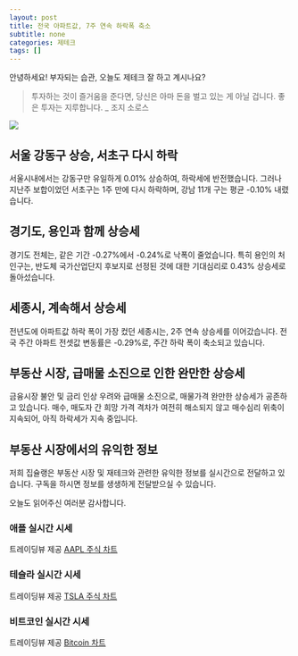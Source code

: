 ```yaml
---
layout: post
title: 전국 아파트값, 7주 연속 하락폭 축소
subtitle: none
categories: 제테크
tags: []
---
```


안녕하세요! 부자되는 습관, 오늘도 제테크 잘 하고 계시나요?

> 투자하는 것이 즐거움을 준다면, 당신은 아마 돈을 벌고 있는 게 아닐 겁니다. 좋은 투자는 지루합니다. _ 조지 소로스





![](https://source.unsplash.com/800x450/?luxury)

##  서울 강동구 상승, 서초구 다시 하락
서울시내에서는 강동구만 유일하게 0.01% 상승하여, 하락세에 반전했습니다. 그러나 지난주 보합이었던 서초구는 1주 만에 다시 하락하며, 강남 11개 구는 평균 -0.10% 내렸습니다.

## 경기도, 용인과 함께 상승세
경기도 전체는, 같은 기간 -0.27%에서 -0.24%로 낙폭이 줄었습니다. 특히 용인의 처인구는, 반도체 국가산업단지 후보지로 선정된 것에 대한 기대심리로 0.43% 상승세로 돌아섰습니다.

## 세종시, 계속해서 상승세
전년도에 아파트값 하락 폭이 가장 컸던 세종시는, 2주 연속 상승세를 이어갔습니다. 전국 주간 아파트 전셋값 변동률은 -0.29%로, 주간 하락 폭이 축소되고 있습니다.

## 부동산 시장, 급매물 소진으로 인한 완만한 상승세
금융시장 불안 및 금리 인상 우려와 급매물 소진으로, 매물가격 완만한 상승세가 공존하고 있습니다. 매수, 매도자 간 희망 가격 격차가 여전히 해소되지 않고 매수심리 위축이 지속되어, 아직 하락세가 지속 중입니다.

## 부동산 시장에서의 유익한 정보
저희 집슐랭은 부동산 시장 및 재테크와 관련한 유익한 정보를 실시간으로 전달하고 있습니다. 구독을 하시면 정보를 생생하게 전달받으실 수 있습니다.

오늘도 읽어주신 여러분 감사합니다.

### 애플 실시간 시세


<!-- TradingView Widget BEGIN -->
<div class="tradingview-widget-container">
  <div id="tradingview_6a264"></div>
  <div class="tradingview-widget-copyright">트레이딩뷰 제공 <a href="https://kr.tradingview.com/symbols/NASDAQ-AAPL/" rel="noopener" target="_blank"><span class="blue-text">AAPL 주식 차트</span></a></div>
  <script type="text/javascript" src="https://s3.tradingview.com/tv.js"></script>
  <script type="text/javascript">
  new TradingView.widget(
  {
  "autosize": true,
  "symbol": "NASDAQ:AAPL",
  "interval": "D",
  "timezone": "Asia/Seoul",
  "theme": "light",
  "style": "1",
  "locale": "kr",
  "toolbar_bg": "#f1f3f6",
  "enable_publishing": false,
  "hide_top_toolbar": true,
  "hide_legend": true,
  "save_image": false,
  "container_id": "tradingview_6a264"
}
  );
  </script>
</div>
<!-- TradingView Widget END -->


### 테슬라 실시간 시세


<!-- TradingView Widget BEGIN -->
<div class="tradingview-widget-container">
  <div id="tradingview_39d77"></div>
  <div class="tradingview-widget-copyright">트레이딩뷰 제공 <a href="https://kr.tradingview.com/symbols/NASDAQ-TSLA/" rel="noopener" target="_blank"><span class="blue-text">TSLA 주식 차트</span></a></div>
  <script type="text/javascript" src="https://s3.tradingview.com/tv.js"></script>
  <script type="text/javascript">
  new TradingView.widget(
  {
  "autosize": true,
  "symbol": "NASDAQ:TSLA",
  "interval": "D",
  "timezone": "Asia/Seoul",
  "theme": "light",
  "style": "1",
  "locale": "kr",
  "toolbar_bg": "#f1f3f6",
  "enable_publishing": false,
  "hide_top_toolbar": true,
  "hide_legend": true,
  "save_image": false,
  "container_id": "tradingview_39d77"
}
  );
  </script>
</div>
<!-- TradingView Widget END -->


### 비트코인 실시간 시세


<!-- TradingView Widget BEGIN -->
<div class="tradingview-widget-container">
  <div id="tradingview_3f91e"></div>
  <div class="tradingview-widget-copyright">트레이딩뷰 제공 <a href="https://kr.tradingview.com/symbols/BTCUSD/?exchange=BITSTAMP" rel="noopener" target="_blank"><span class="blue-text">Bitcoin 차트</span></a></div>
  <script type="text/javascript" src="https://s3.tradingview.com/tv.js"></script>
  <script type="text/javascript">
  new TradingView.widget(
  {
  "autosize": true,
  "symbol": "BITSTAMP:BTCUSD",
  "interval": "D",
  "timezone": "Asia/Seoul",
  "theme": "light",
  "style": "1",
  "locale": "kr",
  "toolbar_bg": "#f1f3f6",
  "enable_publishing": false,
  "hide_top_toolbar": true,
  "hide_legend": true,
  "save_image": false,
  "container_id": "tradingview_3f91e"
}
  );
  </script>
</div>
<!-- TradingView Widget END -->

